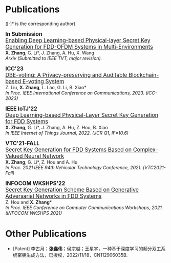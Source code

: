 # Publications 
([⋅]* is the corresponding author)

**<big>In Submission</big>** <br />
<big>[Enabling Deep Learning-based Physical-layer Secret Key Generation for FDD-OFDM Systems in Multi-Environments](https://arxiv.org/abs/2211.03065)</big><br /> 
  **X. Zhang**, G. Li*, J. Zhang, A. Hu, X. Wang <br />
  *Arxiv (Submitted to IEEE TVT, major revision).*

**<big>ICC'23</big>** <br />
<big>[DBE-voting: A Privacy-preserving and Auditable Blockchain-based E-voting System](https://ieeexplore.ieee.org/document/10279692)</big> <br />
  Z. Liu, **X. Zhang**, L. Lao, G. Li, B. Xiao* <br />
 *In Proc. IEEE International Conference on Communications, 2023. (ICC-2023)*

**<big>IEEE IoTJ'22</big>** <br />
<big>[Deep Learning-based Physical-Layer Secret Key Generation for FDD Systems](https://ieeexplore.ieee.org/document/9526766)</big> <br />
 **X. Zhang**, G. Li*, J. Zhang, A. Hu, Z. Hou, B. Xiao <br />
 *In IEEE Internet of Things Journal, 2022. (JCR Q1, IF=10.6)*

**<big>VTC'21-FALL</big>** <br />
<big>[Secret Key Generation for FDD Systems Based on Complex-Valued Neural Network](https://ieeexplore.ieee.org/document/9625252)</big> <br />
  **X. Zhang**, G. Li*, Z. Hou and A. Hu <br />
 *In Proc. 2021 IEEE 94th Vehicular Technology Conference, 2021. (VTC2021-Fall)*
  
**<big>INFOCOM WKSHPS'22</big>** <br />
<big>[Secret Key Generation Scheme Based on Generative Adversarial Networks in FDD Systems](https://ieeexplore.ieee.org/document/9484457)</big> <br />
 Z. Hou and **X. Zhang*** <br />
 *In Proc. IEEE Conference on Computer Communications Workshops, 2021. (INFOCOM WKSHPS 2021)*

# Other Publications
- [Patent] 李古月；**张鑫伟**；侯宗越；王星宇，一种基于深度学习的频分双工系统密钥生成方法，已授权，2022/11/18，CN112906035B.

